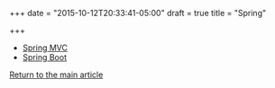 +++
date = "2015-10-12T20:33:41-05:00"
draft = true
title = "Spring"

+++

* [Spring MVC](/techtalk/spring_mvc)
* [Spring Boot](/techtalk/spring_boot)

[Return to the main article](/techtalk/techtalks)

